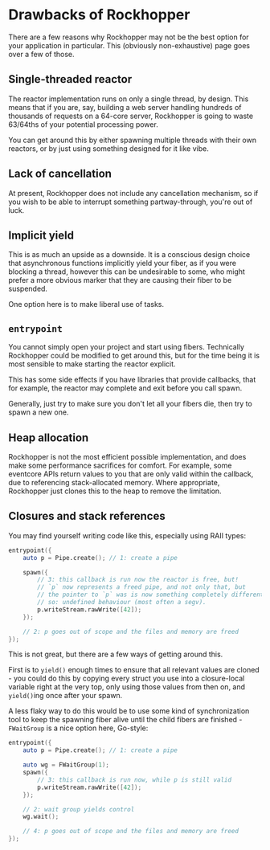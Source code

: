 # Drawbacks of Rockhopper

There are a few reasons why Rockhopper may not be the best option for your application in particular.
This (obviously non-exhaustive) page goes over a few of those.

## Single-threaded reactor

The reactor implementation runs on only a single thread, by design.
This means that if you are, say, building a web server handling hundreds of thousands of requests on a 64-core server,
Rockhopper is going to waste 63/64ths of your potential processing power.

You can get around this by either spawning multiple threads with their own reactors, or by just using something designed
for it like vibe.

## Lack of cancellation

At present, Rockhopper does not include any cancellation mechanism, so if you wish to be able to interrupt something
partway-through, you're out of luck.

## Implicit yield

This is as much an upside as a downside. It is a conscious design choice that asynchronous functions implicitly yield
your fiber, as if you were blocking a thread, however this can be undesirable to some, who might prefer a more obvious
marker that they are causing their fiber to be suspended.

One option here is to make liberal use of tasks.

## `entrypoint`

You cannot simply open your project and start using fibers.
Technically Rockhopper could be modified to get around this, but for the time being it is most sensible to make starting
the reactor explicit.

This has some side effects if you have libraries that provide callbacks, that for example, the reactor may complete and
exit before you call spawn.

Generally, just try to make sure you don't let all your fibers die, then try to spawn a new one.

## Heap allocation

Rockhopper is not the most efficient possible implementation, and does make some performance sacrifices for comfort.
For example, some eventcore APIs return values to you that are only valid within the callback, due to referencing
stack-allocated memory.
Where appropriate, Rockhopper just clones this to the heap to remove the limitation.

## Closures and stack references

You may find yourself writing code like this, especially using RAII types:

```d
entrypoint({
	auto p = Pipe.create(); // 1: create a pipe

	spawn({
		// 3: this callback is run now the reactor is free, but!
		// `p` now represents a freed pipe, and not only that, but
		// the pointer to `p` was is now something completely different due to being in the stack, so `p` is garbage!
		// so: undefined behaviour (most often a segv).
		p.writeStream.rawWrite([42]);
	});

	// 2: p goes out of scope and the files and memory are freed
});
```

This is not great, but there are a few ways of getting around this.

First is to `yield()` enough times to ensure that all relevant values are cloned - you could do this by copying every
struct you use into a closure-local variable right at the very top, only using those values from then on,
and `yield()`ing once after your spawn.

A less flaky way to do this would be to use some kind of synchronization tool to keep the spawning fiber alive until
the child fibers are finished - `FWaitGroup` is a nice option here, Go-style:

```d
entrypoint({
	auto p = Pipe.create(); // 1: create a pipe

	auto wg = FWaitGroup(1);
	spawn({
		// 3: this callback is run now, while p is still valid
		p.writeStream.rawWrite([42]);
	});

	// 2: wait group yields control
	wg.wait();

	// 4: p goes out of scope and the files and memory are freed
});
```
